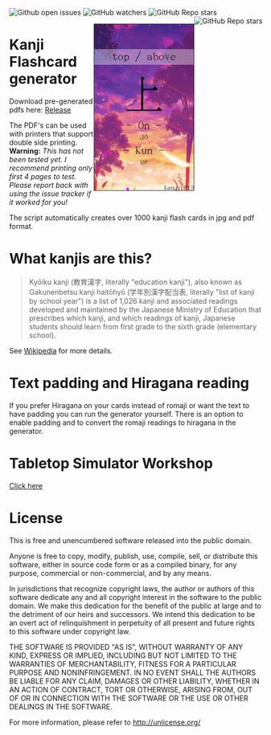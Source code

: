 <img alt="Github open issues" src="https://img.shields.io/github/issues-raw/StoneLabs/kanji-flashcard-generator?style=flat-square"> <img alt="GitHub watchers" src="https://img.shields.io/github/watchers/StoneLabs/kanji-flashcard-generator?style=flat-square"> <img alt="GitHub Repo stars" src="https://img.shields.io/github/stars/StoneLabs/kanji-flashcard-generator?style=flat-square"> <a href="https://github.com/StoneLabs/kanji-anki-generator/"><img align="right" alt="GitHub Repo stars" src="https://img.shields.io/badge/See%20Also%3A-Kanji%20Anki%20Generator-blue?style=flat-square"></a>

<img src="README.jpg" align="right" width="200" />

# Kanji Flashcard generator

Download pre-generated pdfs here: [Release](https://github.com/StoneLabs/kanji-flashcard-generator/releases)

The PDF's can be used with printers that support double side printing.<br />
**Warning:** *This has not been tested yet. I recommend printing only first 4 pages to test. Please report back with using the issue tracker if it worked for you!*

The script automatically creates over 1000 kanji flash cards in jpg and pdf format.

# What kanjis are this?

> Kyōiku kanji (教育漢字, literally "education kanji"), also known as Gakunenbetsu kanji haitōhyō (学年別漢字配当表, literally "list of kanji by school year") is a list of 1,026 kanji and associated readings developed and maintained by the Japanese Ministry of Education that prescribes which kanji, and which readings of kanji, Japanese students should learn from first grade to the sixth grade (elementary school).

See [Wikipedia](https://en.wikipedia.org/wiki/Ky%C5%8Diku_kanji) for more details.

# Text padding and Hiragana reading

If you prefer Hiragana on your cards instead of romaji or want the text to have padding you can run the generator yourself. There is an option to enable padding and to convert the romaji readings to hiragana in the generator. 

# Tabletop Simulator Workshop

[Click here](https://steamcommunity.com/sharedfiles/filedetails/?id=2390856248)

# License

This is free and unencumbered software released into the public domain.

Anyone is free to copy, modify, publish, use, compile, sell, or
distribute this software, either in source code form or as a compiled
binary, for any purpose, commercial or non-commercial, and by any
means.

In jurisdictions that recognize copyright laws, the author or authors
of this software dedicate any and all copyright interest in the
software to the public domain. We make this dedication for the benefit
of the public at large and to the detriment of our heirs and
successors. We intend this dedication to be an overt act of
relinquishment in perpetuity of all present and future rights to this
software under copyright law.

THE SOFTWARE IS PROVIDED "AS IS", WITHOUT WARRANTY OF ANY KIND,
EXPRESS OR IMPLIED, INCLUDING BUT NOT LIMITED TO THE WARRANTIES OF
MERCHANTABILITY, FITNESS FOR A PARTICULAR PURPOSE AND NONINFRINGEMENT.
IN NO EVENT SHALL THE AUTHORS BE LIABLE FOR ANY CLAIM, DAMAGES OR
OTHER LIABILITY, WHETHER IN AN ACTION OF CONTRACT, TORT OR OTHERWISE,
ARISING FROM, OUT OF OR IN CONNECTION WITH THE SOFTWARE OR THE USE OR
OTHER DEALINGS IN THE SOFTWARE.

For more information, please refer to <http://unlicense.org/>
